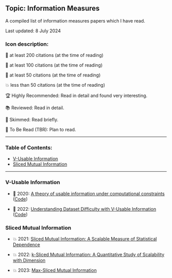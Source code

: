 ## Topic: Information Measures

A compiled list of information measures papers which I have read.

Last updated: 8 July 2024

### Icon description:

🥇 at least 200 citations (at the time of reading)

🥈 at least 100 citations (at the time of reading)

🥉 at least 50 citations (at the time of reading)

💥 less than 50 citations (at the time of reading)

🏆 Highly Recommended: Read in detail and found very interesting.

📚 Reviewed: Read in detail.

📝 Skimmed: Read briefly.

📅 To Be Read (TBR): Plan to read.

----

### Table of Contents:
- [V-Usable Information](#v-usable-information)
- [Sliced Mutual Information](#sliced-mutual-information)

----

### V-Usable Information

- 🥈 2020: [A theory of usable information under computational constraints](https://arxiv.org/pdf/2002.10689) ([Code](https://github.com/Newbeeer/V-information))

- 🥈 2022: [Understanding Dataset Difficulty with V-Usable Information](https://arxiv.org/pdf/2110.08420) ([Code](https://github.com/kawine/dataset_difficulty))

### Sliced Mutual Information

- 💥 2021: [Sliced Mutual Information: A Scalable Measure of Statistical Dependence](https://arxiv.org/pdf/2110.05279)

- 💥 2022: [k-Sliced Mutual Information: A Quantitative Study of Scalability with Dimension](https://arxiv.org/pdf/2206.08526)

- 💥 2023: [Max-Sliced Mutual Information](https://arxiv.org/pdf/2309.16200)

